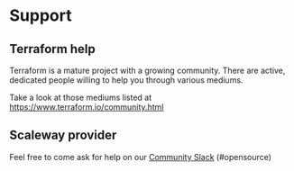 # Support

## Terraform help

Terraform is a mature project with a growing community.
There are active, dedicated people willing to help you through various mediums.

Take a look at those mediums listed at https://www.terraform.io/community.html

## Scaleway provider

Feel free to come ask for help on our [Community Slack](https://slack.scaleway.com/) (#opensource)

